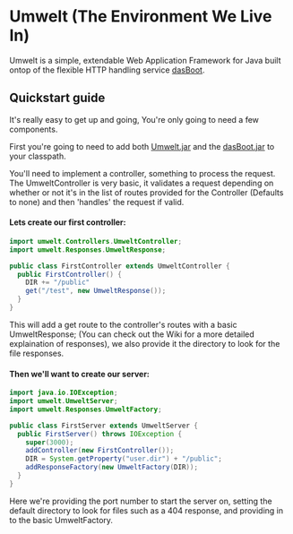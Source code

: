 # Umwelt (The Environment We Live In)

Umwelt is a simple, extendable Web Application Framework for Java built ontop of
the flexible HTTP handling service
[dasBoot](http://www.github.com/zachmokahn/dasBoot).

## Quickstart guide
It's really easy to get up and going, You're only going to need a few
components.

First you're going to need to add both
[Umwelt.jar](https://github.com/zachmokahn/umwelt/blob/master/Umwelt.jar?raw=true)
and the
[dasBoot.jar](https://github.com/zachmokahn/umwelt/blob/master/lib/dasBoot.jar?raw=true) to your classpath.

You'll need to implement a controller, something to process the request.
The UmweltController is very basic, it validates a request depending on whether
or not it's in the list of routes provided for the Controller (Defaults to none)
and then 'handles' the request if valid.

#### Lets create our first controller:
```java
import umwelt.Controllers.UmweltController;
import umwelt.Responses.UmweltResponse;

public class FirstController extends UmweltController {
  public FirstController() {
    DIR += "/public"
    get("/test", new UmweltResponse());
  }
}
```
This will add a get route to the controller's routes with a basic
UmweltResponse; (You can check out the Wiki for a more detailed explaination of
responses), we also provide it the directory to look for the file responses.

#### Then we'll want to create our server:
```java
import java.io.IOException;
import umwelt.UmweltServer;
import umwelt.Responses.UmweltFactory;

public class FirstServer extends UmweltServer {
  public FirstServer() throws IOException {
    super(3000);
    addController(new FirstController());
    DIR = System.getProperty("user.dir") + "/public";
    addResponseFactory(new UmweltFactory(DIR));
  }
}
```
Here we're providing the port number to start the server on, setting the default
directory to look for files such as a 404 response, and providing in to the basic
UmweltFactory.
